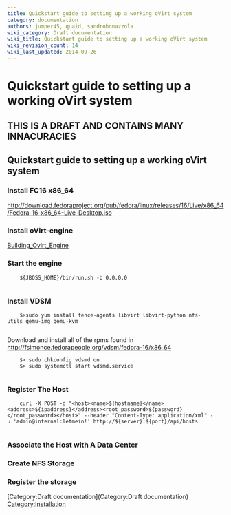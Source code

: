 ```yaml
---
title: Quickstart guide to setting up a working oVirt system
category: documentation
authors: jumper45, quaid, sandrobonazzola
wiki_category: Draft documentation
wiki_title: Quickstart guide to setting up a working oVirt system
wiki_revision_count: 14
wiki_last_updated: 2014-09-26
---
```


# Quickstart guide to setting up a working oVirt system

## THIS IS A DRAFT AND CONTAINS MANY INNACURACIES

## Quickstart guide to setting up a working oVirt system

### Install FC16 x86_64

<http://download.fedoraproject.org/pub/fedora/linux/releases/16/Live/x86_64/Fedora-16-x86_64-Live-Desktop.iso>

### Install oVirt-engine

[Building_Ovirt_Engine](Building_Ovirt_Engine)

### Start the engine

        ${JBOSS_HOME}/bin/run.sh -b 0.0.0.0
       

### Install VDSM

        $>sudo yum install fence-agents libvirt libvirt-python nfs-utils qemu-img qemu-kvm
       

Download and install all of the rpms found in <http://fsimonce.fedorapeople.org/vdsm/fedora-16/x86_64>

        $> sudo chkconfig vdsmd on
        $> sudo systemctl start vdsmd.service
       

### Register The Host

        curl -X POST -d "<host><name>${hostname}</name><address>${ipaddress}</address><root_password>${password}</root_password></host>" --header "Content-Type: application/xml" -u 'admin@internal:letmein!' http://${server}:${port}/api/hosts
       

### Associate the Host with A Data Center

### Create NFS Storage

### Register the storage

[Category:Draft documentation](Category:Draft documentation) <Category:Installation>
